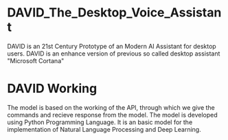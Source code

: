# DAVID_The_Desktop_Voice_Assistant
DAVID is an 21st Century Prototype of an Modern AI Assistant for desktop users.
DAVID is an enhance version of previous so called desktop assistant "Microsoft Cortana"

# DAVID Working
The model is based on the working of the API, through which we give the commands and recieve response from the model.
The model is developed using Python Programming Language.
It is an basic model for the implementation of Natural Language Processing and Deep Learning.
